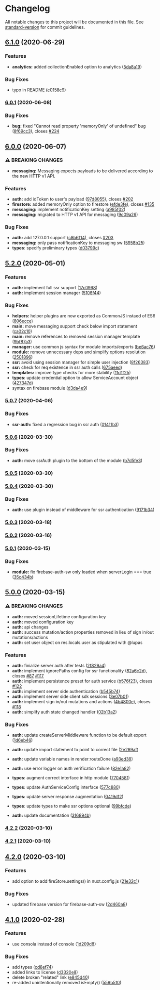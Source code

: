 # Changelog

All notable changes to this project will be documented in this file. See [standard-version](https://github.com/conventional-changelog/standard-version) for commit guidelines.

## [6.1.0](https://github.com/nuxt-community/firebase-module/compare/v6.0.1...v6.1.0) (2020-06-29)


### Features

* **analytics:** added collectionEnabled option to analytics ([5da8a19](https://github.com/nuxt-community/firebase-module/commit/5da8a19e1b6b70f78c5d9701ecd71d767a4a4627))


### Bug Fixes

* typo in README ([c0158c9](https://github.com/nuxt-community/firebase-module/commit/c0158c90abeeceb2e39aa7c5322a365988de0623))

### [6.0.1](https://github.com/nuxt-community/firebase-module/compare/v6.0.0...v6.0.1) (2020-06-08)


### Bug Fixes

* **bug:** fixed "Cannot read property 'memoryOnly' of undefined" bug ([8f69cc3](https://github.com/nuxt-community/firebase-module/commit/8f69cc3681fbb9eab51817bcdcb5d9bc8240178e)), closes [#224](https://github.com/nuxt-community/firebase-module/issues/224)

## [6.0.0](https://github.com/nuxt-community/firebase-module/compare/v5.2.0...v6.0.0) (2020-06-07)


### ⚠ BREAKING CHANGES

* **messaging:** Messaging expects payloads to be delivered according to the new HTTP v1 API.

### Features

* **auth:** add idToken to user's payload ([97d8055](https://github.com/nuxt-community/firebase-module/commit/97d805591cbc3073417f755e0ae9e6c0ed20bed3)), closes [#202](https://github.com/nuxt-community/firebase-module/issues/202)
* **firestore:** added memoryOnly option to firestore ([efde3fe](https://github.com/nuxt-community/firebase-module/commit/efde3fedb448cc60661a3cf5f67e5d13b195d578)), closes [#135](https://github.com/nuxt-community/firebase-module/issues/135)
* **messaging:** implement notificationKey setting ([a985f02](https://github.com/nuxt-community/firebase-module/commit/a985f02e5e45b4c5c64bc4597bf9a41650f23bda))
* **messaging:** migrated to HTTP v1 API for messaging ([9c09a26](https://github.com/nuxt-community/firebase-module/commit/9c09a266472d90e9f9809312006476addddab64e))


### Bug Fixes

* **auth:** add 127.0.0.1 support ([c8b6114](https://github.com/nuxt-community/firebase-module/commit/c8b6114582cc1acc478b886bf5f05c5d05209fed)), closes [#203](https://github.com/nuxt-community/firebase-module/issues/203)
* **messaging:** only pass notificationKey to messaging sw ([5958b25](https://github.com/nuxt-community/firebase-module/commit/5958b251dcffeb5002408f4e275ad41886224b1c))
* **types:** specify preliminary types ([d03799c](https://github.com/nuxt-community/firebase-module/commit/d03799c87f23352bf9404a3abbafad98267fc43d))

## [5.2.0](https://github.com/nuxt-community/firebase-module/compare/v5.0.7...v5.2.0) (2020-05-01)


### Features

* **auth:** implement full ssr support ([17c0968](https://github.com/nuxt-community/firebase-module/commit/17c09686deb471da6faddcec16e140ab3013bdbd))
* **auth:** implement session manager ([5106f44](https://github.com/nuxt-community/firebase-module/commit/5106f448c3b15d14143f7e29f354f0fe47e929c9))


### Bug Fixes

* **helpers:** helper plugins are now exported as CommonJS instaed of ES6 ([806ecce](https://github.com/nuxt-community/firebase-module/commit/806ecce0a3b85478ef71a383e6a64c018c1b76e2))
* **main:** move messaging support check below import statement ([ca02c10](https://github.com/nuxt-community/firebase-module/commit/ca02c1061840f6bf652fe2ef9c36b7050dcfb0ad))
* **main:** remove references to removed session manager template ([9bf87a3](https://github.com/nuxt-community/firebase-module/commit/9bf87a32b73d07a9f64c58a1163d78df20e5c548))
* **manager:** use common js syntax for module imports/exports ([be6ac76](https://github.com/nuxt-community/firebase-module/commit/be6ac76ebd7d235c92b1195226e1000041a9fe19))
* **module:** remove unnecessary deps and simplify options resolution ([2501896](https://github.com/nuxt-community/firebase-module/commit/25018966f1ce52de8fdaa9685efe511b65ea6968))
* **ssr:** avoid using session manager for simple user injection ([8f26383](https://github.com/nuxt-community/firebase-module/commit/8f26383577c9fdc8edb1ccf9e6328fc0a4f1ec4c))
* **ssr:** check for req existence in ssr auth calls ([675aeed](https://github.com/nuxt-community/firebase-module/commit/675aeedecd70b1461d155b07689ca238ba5ed083))
* **templates:** improve type checks for more stability ([11d1f25](https://github.com/nuxt-community/firebase-module/commit/11d1f25ed3303aef24f0f7b159ec509de402d5ea))
* **types:** update credential option to allow ServiceAccount object ([427347d](https://github.com/nuxt-community/firebase-module/commit/427347d3a60f6bd07beb4f54ea7ed7b64e58e3cb))
* syntax on firebase module ([d3da4e9](https://github.com/nuxt-community/firebase-module/commit/d3da4e9506e9abce72ab345d22cbeada01ed91a9))

### [5.0.7](https://github.com/nuxt-community/firebase-module/compare/v5.0.6...v5.0.7) (2020-04-06)


### Bug Fixes

* **ssr-auth:** fixed a regression bug in ssr auth ([01411b3](https://github.com/nuxt-community/firebase-module/commit/01411b3fcfe3300065aaf1fff443eb83928ac755))

### [5.0.6](https://github.com/nuxt-community/firebase-module/compare/v5.0.5...v5.0.6) (2020-03-30)


### Bug Fixes

* **auth:** move ssrAuth plugin to the bottom of the module ([b7d5fe3](https://github.com/nuxt-community/firebase-module/commit/b7d5fe3bff89ff434c957411e7d1da438bd88a74))

### [5.0.5](https://github.com/nuxt-community/firebase-module/compare/v5.0.4...v5.0.5) (2020-03-30)

### [5.0.4](https://github.com/nuxt-community/firebase-module/compare/v5.0.3...v5.0.4) (2020-03-30)


### Bug Fixes

* **auth:** use plugin instead of middleware for ssr authentication ([9171b34](https://github.com/nuxt-community/firebase-module/commit/9171b34c75ba7b048a2270f00d41206f7daf2cb1))

### [5.0.3](https://github.com/nuxt-community/firebase-module/compare/v5.0.2...v5.0.3) (2020-03-18)

### [5.0.2](https://github.com/nuxt-community/firebase-module/compare/v5.0.1...v5.0.2) (2020-03-16)

### [5.0.1](https://github.com/nuxt-community/firebase-module/compare/v5.0.0...v5.0.1) (2020-03-15)


### Bug Fixes

* **module:** fix firebase-auth-sw only loaded when serverLogin === true ([35c434b](https://github.com/nuxt-community/firebase-module/commit/35c434b4a36cf69b72e4ee03828b04eb10217997))

## [5.0.0](https://github.com/nuxt-community/firebase-module/compare/v4.2.2...v5.0.0) (2020-03-15)


### ⚠ BREAKING CHANGES

* **auth:** moved sessionLifetime configuration key
* **auth:** moved configuration key
* **auth:** api changes
* **auth:** success mutation/action properties removed in lieu of sign in/out mutations/actions
* **auth:** set user object on res.locals.user as stipulated with @lupas

### Features

* **auth:** finialize server auth after tests ([2f829a4](https://github.com/nuxt-community/firebase-module/commit/2f829a4fd25d0999c14c9b5fb7b613f8a96c641a))
* **auth:** implement ignorePaths config for ssr functionality ([82a6c2d](https://github.com/nuxt-community/firebase-module/commit/82a6c2dcd8ebf895e9f9d8c71f6327642120d680)), closes [#87](https://github.com/nuxt-community/firebase-module/issues/87) [#117](https://github.com/nuxt-community/firebase-module/issues/117)
* **auth:** implement persistence preset for auth service ([b576f23](https://github.com/nuxt-community/firebase-module/commit/b576f23e3dffccb0874b4a6572e097d80a9d886a)), closes [#122](https://github.com/nuxt-community/firebase-module/issues/122)
* **auth:** implement server side authentication ([b545b74](https://github.com/nuxt-community/firebase-module/commit/b545b7495dfd4f696fd4972a7919c3a2784bd36c))
* **auth:** implement server side client sdk sessions ([3e07b01](https://github.com/nuxt-community/firebase-module/commit/3e07b0128410c594b0d3eaab3dddd25fd0cb314e))
* **auth:** implement sign in/out mutations and actions ([4b4800e](https://github.com/nuxt-community/firebase-module/commit/4b4800e2cc328f62952ebe062c4519b08d97a24b)), closes [#118](https://github.com/nuxt-community/firebase-module/issues/118)
* **auth:** simplify auth state changed handler ([02b13a2](https://github.com/nuxt-community/firebase-module/commit/02b13a244c2aa44bc23dcebe065cb900984d6c58))


### Bug Fixes

* **auth:** update createServerMiddleware function to be default export ([1d6eb46](https://github.com/nuxt-community/firebase-module/commit/1d6eb464c04d4189fcbdd72cba3dd4be12823d87))
* **auth:** update import statement to point to correct file ([2e299af](https://github.com/nuxt-community/firebase-module/commit/2e299afa81278dec40919b0b6d8ef215d71e89a4))
* **auth:** update variable names in render:routeDone ([a93ed39](https://github.com/nuxt-community/firebase-module/commit/a93ed39cc00b67e2b16da17a5a5b66bb0c9403c0))
* **auth:** use error logger on auth verification failure ([82e1a82](https://github.com/nuxt-community/firebase-module/commit/82e1a82763b8cb63fc32b17c0fb89dae39ab2c02))
* **types:** augment correct interface in http module ([7704581](https://github.com/nuxt-community/firebase-module/commit/7704581c9286b1f9f2d086c0893b91e6d6c2a925))
* **types:** update AuthServiceConfig interface ([577c880](https://github.com/nuxt-community/firebase-module/commit/577c880c5c397ae89df8fb7f95c12e9c5d220ab2))
* **types:** update server response augmentation ([0419d12](https://github.com/nuxt-community/firebase-module/commit/0419d129936689df2773edddfd89538814d0ac1e))
* **types:** update types to make ssr options optional ([99bfcde](https://github.com/nuxt-community/firebase-module/commit/99bfcdea9b906e0354f93f4e00c6e236be7a2068))


* **auth:** update documentation ([316894b](https://github.com/nuxt-community/firebase-module/commit/316894b47aafcc53e7f1497608db1f3bf935759a))

### [4.2.2](https://github.com/nuxt-community/firebase-module/compare/v4.2.1...v4.2.2) (2020-03-10)

### [4.2.1](https://github.com/nuxt-community/firebase-module/compare/v4.2.0...v4.2.1) (2020-03-10)

## [4.2.0](https://github.com/nuxt-community/firebase-module/compare/v4.1.0...v4.2.0) (2020-03-10)


### Features

* add option to add fireStore.settings() in nuxt.config.js ([21e32c1](https://github.com/nuxt-community/firebase-module/commit/21e32c1d57457370efc0a8e679033335ee656c09))


### Bug Fixes

* updated firebase version for firebase-auth-sw ([2d460a8](https://github.com/nuxt-community/firebase-module/commit/2d460a856fb234a4f9e005c85a7029baadccde01))

## [4.1.0](https://github.com/nuxt-community/firebase-module/compare/v4.0.0...v4.1.0) (2020-02-28)


### Features

* use consola instead of console ([1d209d8](https://github.com/nuxt-community/firebase-module/commit/1d209d8cb62c549f562036bf7e60690e15bcdbf6))


### Bug Fixes

* add types ([cd8ef74](https://github.com/nuxt-community/firebase-module/commit/cd8ef7470ff7c2844f58c540a4d302a76f3c2ad8))
* added links to license ([d3320e8](https://github.com/nuxt-community/firebase-module/commit/d3320e8ce57fa7bc11e6bfb4a246fc1f59771152))
* delete broken "related" link ([e845d40](https://github.com/nuxt-community/firebase-module/commit/e845d4001114f0d3fa1727dc01d72541cd08eec6))
* re-added unintentionally removed isEmpty() ([559b510](https://github.com/nuxt-community/firebase-module/commit/559b5101e4927a41fb0c105abdede7a443668eb3))
